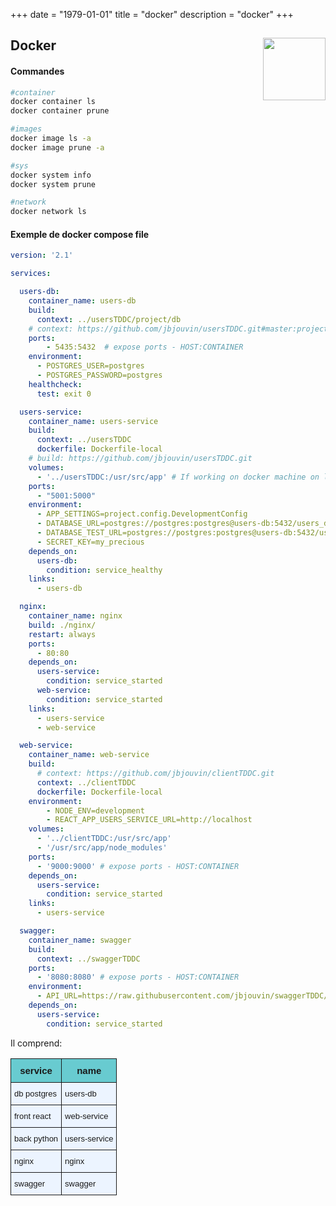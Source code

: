 +++ 
date = "1979-01-01"
title = "docker"
description = "docker"
+++


<h2 id=Docker>Docker
<img src="https://www.docker.com/sites/default/files/social/docker_facebook_share.png" height="100" width="100" align="right">
</h2>

#### Commandes

```sh
#container
docker container ls
docker container prune

#images
docker image ls -a
docker image prune -a

#sys
docker system info
docker system prune

#network
docker network ls
```


#### Exemple de docker compose file


```yml
version: '2.1'

services:

  users-db:
    container_name: users-db
    build: 
      context: ../usersTDDC/project/db
    # context: https://github.com/jbjouvin/usersTDDC.git#master:project/db
    ports:
        - 5435:5432  # expose ports - HOST:CONTAINER
    environment:
      - POSTGRES_USER=postgres
      - POSTGRES_PASSWORD=postgres
    healthcheck:
      test: exit 0

  users-service:
    container_name: users-service
    build: 
      context: ../usersTDDC
      dockerfile: Dockerfile-local
    # build: https://github.com/jbjouvin/usersTDDC.git
    volumes:
      - '../usersTDDC:/usr/src/app' # If working on docker machine on linux dont do this ! only win or osx
    ports:
      - "5001:5000"
    environment:
      - APP_SETTINGS=project.config.DevelopmentConfig
      - DATABASE_URL=postgres://postgres:postgres@users-db:5432/users_dev
      - DATABASE_TEST_URL=postgres://postgres:postgres@users-db:5432/users_test
      - SECRET_KEY=my_precious
    depends_on:
      users-db:
        condition: service_healthy
    links:
      - users-db

  nginx:
    container_name: nginx
    build: ./nginx/
    restart: always
    ports:
      - 80:80
    depends_on:
      users-service:
        condition: service_started
      web-service:
        condition: service_started
    links:
      - users-service
      - web-service

  web-service:
    container_name: web-service
    build:
      # context: https://github.com/jbjouvin/clientTDDC.git
      context: ../clientTDDC
      dockerfile: Dockerfile-local
    environment:
        - NODE_ENV=development
        - REACT_APP_USERS_SERVICE_URL=http://localhost
    volumes:
      - '../clientTDDC:/usr/src/app'
      - '/usr/src/app/node_modules'
    ports:
      - '9000:9000' # expose ports - HOST:CONTAINER
    depends_on:
      users-service:
        condition: service_started
    links:
      - users-service

  swagger:
    container_name: swagger
    build:
      context: ../swaggerTDDC
    ports:
      - '8080:8080' # expose ports - HOST:CONTAINER
    environment:
      - API_URL=https://raw.githubusercontent.com/jbjouvin/swaggerTDDC/master/swagger.json
    depends_on:
      users-service:
        condition: service_started
```

Il comprend:

<!-- | service     	| name          	|
|-------------	|---------------	|
| db postgres 	| users-db      	|
| front react 	| web-service   	|
| back python 	| users-service 	|
| nginx       	| nginx         	|
| swagger     	| swagger       	| -->

<style type="text/css">
.tg  {border-collapse:collapse;border-spacing:0;}
.tg td{font-family:Arial, sans-serif;font-size:14px;padding:10px 5px;border-style:solid;border-width:1px;overflow:hidden;word-break:normal;}
.tg th{font-family:Arial, sans-serif;font-size:14px;font-weight:normal;padding:10px 5px;border-style:solid;border-width:1px;overflow:hidden;word-break:normal;}
.tg .tg-jruv{font-size:13px;background-color:#ecf4ff;vertical-align:top}
.tg .tg-b3rt{font-weight:bold;font-size:15px;background-color:#68cbd0;vertical-align:top}
</style>
<table class="tg">
  <tr>
    <th class="tg-b3rt">service</th>
    <th class="tg-b3rt">name</th>
  </tr>
  <tr>
    <td class="tg-jruv">db postgres</td>
    <td class="tg-jruv">users-db</td>
  </tr>
  <tr>
    <td class="tg-jruv">front react</td>
    <td class="tg-jruv">web-service</td>
  </tr>
  <tr>
    <td class="tg-jruv">back python</td>
    <td class="tg-jruv">users-service</td>
  </tr>
  <tr>
    <td class="tg-jruv">nginx</td>
    <td class="tg-jruv">nginx</td>
  </tr>
  <tr>
    <td class="tg-jruv">swagger</td>
    <td class="tg-jruv">swagger</td>
  </tr>
</table>

